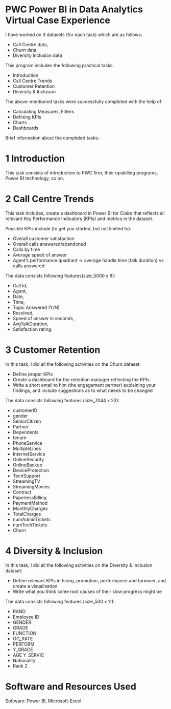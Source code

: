 # PWC Power BI in Data Analytics Virtual Case Experience

I have worked on 3 datasets (for each task) which are as follows:

- Call Centre data,
- Churn data,
- Diversity Inclusion data

This program includes the following practical tasks:

- Introduction
- Call Centre Trends
- Customer Retention
- Diversity & Inclusion

The above-mentioned tasks were successfully completed with the help of:

- Calculating Measures, Filters
- Defining KPIs
- Charts
- Dashboards

Brief information about the completed tasks:

# 1 Introduction

This task consists of introduction to PWC firm, their upskilling programs, Power BI technology, so on.

# 2 Call Centre Trends

This task includes, create a dashboard in Power BI for Claire that reflects all relevant Key Performance Indicators (KPIs) and metrics in the dataset.

Possible KPIs include (to get you started, but not limited to):

- Overall customer satisfaction
- Overall calls answered/abandoned
- Calls by time
- Average speed of answer
- Agent’s performance quadrant -> average handle time (talk duration) vs calls answered

The data consists following features(size_5000 x 9):

- Call Id,
- Agent,
- Date,
- Time,
- Topic Answered (Y/N),
- Resolved,
- Speed of answer in seconds,
- AvgTalkDuration,
- Satisfaction rating.

# 3 Customer Retention

In this task, I did all the following activities on the Churn dataset:

- Define proper KPIs
- Create a dashboard for the retention manager reflecting the KPIs
- Write a short email to him (the engagement partner) explaining your findings, and include suggestions as to what needs to be changed

The data consists following features (size_7044 x 23):

- customerID
- gender
- SeniorCitizen
- Partner
- Dependents
- tenure
- PhoneService
- MultipleLines
- InternetService
- OnlineSecurity
- OnlineBackup
- DeviceProtection
- TechSupport
- StreamingTV
- StreamingMovies
- Contract
- PaperlessBilling
- PaymentMethod
- MonthlyCharges
- TotalCharges
- numAdminTickets
- numTechTickets
- Churn

# 4 Diversity & Inclusion

In this task, I did all the following activities on the Diversity & Inclusion dataset:

- Define relevant KPIs in hiring, promotion, performance and turnover, and create a visualisation
- Write what you think some root causes of their slow progress might be

The data consists following features (size_500 x 11):

- RAND
- Employee ID
- GENDER
- GRADE
- FUNCTION
- OC_RATE
- PERFORM
- Y_GRADE
- AGE Y_SERVIC
- Nationality
- Rank 2

# Software and Resources Used

Software: Power BI, Microsoft-Excel





  
